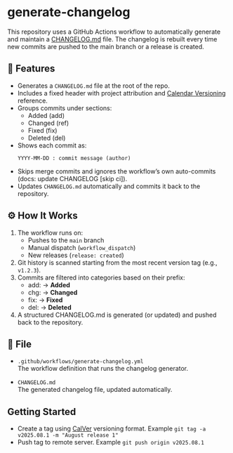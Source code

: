 # generate-changelog
This repository uses a GitHub Actions workflow to automatically generate and maintain a [CHANGELOG.md](CHANGELOG.md) file.
The changelog is rebuilt every time new commits are pushed to the main branch or a release is created.

## 🚀 Features
- Generates a `CHANGELOG.md` file at the root of the repo.
- Includes a fixed header with project attribution and [Calendar Versioning](https://calver.org/) reference.
- Groups commits under sections:
  - Added (add)
  - Changed (ref)
  - Fixed (fix)
  - Deleted (del)
- Shows each commit as:
  ```
  YYYY-MM-DD : commit message (author)
  ```
- Skips merge commits and ignores the workflow’s own auto-commits (docs: update CHANGELOG [skip ci]).
- Updates `CHANGELOG.md` automatically and commits it back to the repository.

## ⚙️ How It Works
1. The workflow runs on:
   - Pushes to the `main` branch
   - Manual dispatch (`workflow_dispatch`)
   - New releases (`release: created`)
2. Git history is scanned starting from the most recent version tag (e.g., `v1.2.3`).
3. Commits are filtered into categories based on their prefix:
   - add: → **Added**
   - chg: → **Changed**
   - fix: → **Fixed**
   - del: → **Deleted**
4. A structured CHANGELOG.md is generated (or updated) and pushed back to the repository.

## 📂 File 
- `.github/workflows/generate-changelog.yml` <br>
The workflow definition that runs the changelog generator.

- `CHANGELOG.md` <br>
The generated changelog file, updated automatically.

## Getting Started
- Create a tag using [CalVer](https://calver.org/) versioning format. Example `git tag -a v2025.08.1 -m "August release 1"`
- Push tag to remote server. Example `git push origin v2025.08.1`